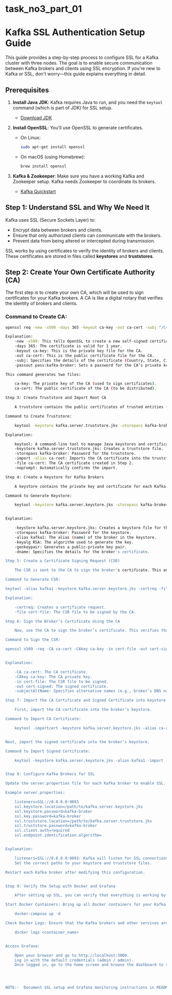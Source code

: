 # task_no3_part_01

# Kafka SSL Authentication Setup Guide


This guide provides a step-by-step process to configure SSL for a Kafka cluster with three nodes. The goal is to enable secure communication between Kafka brokers and clients using SSL encryption. If you're new to Kafka or SSL, don't worry—this guide explains everything in detail.

## Prerequisites

1. **Install Java JDK**: Kafka requires Java to run, and you need the `keytool` command (which is part of JDK) for SSL setup.
   - [Download JDK](https://www.oracle.com/java/technologies/javase-jdk11-downloads.html)

2. **Install OpenSSL**: You'll use OpenSSL to generate certificates.
   - On Linux: 
     ```bash
     sudo apt-get install openssl
     ```
   - On macOS (using Homebrew): 
     ```bash
     brew install openssl
     ```

3. **Kafka & Zookeeper**: Make sure you have a working Kafka and Zookeeper setup. Kafka needs Zookeeper to coordinate its brokers.
   - [Kafka Quickstart](https://kafka.apache.org/quickstart)

## Step 1: Understand SSL and Why We Need It

Kafka uses SSL (Secure Sockets Layer) to:
- Encrypt data between brokers and clients.
- Ensure that only authorized clients can communicate with the brokers.
- Prevent data from being altered or intercepted during transmission.

SSL works by using certificates to verify the identity of brokers and clients. These certificates are stored in files called **keystores** and **truststores**.

## Step 2: Create Your Own Certificate Authority (CA)

The first step is to create your own CA, which will be used to sign certificates for your Kafka brokers. A CA is like a digital notary that verifies the identity of brokers and clients.

### Command to Create CA:
```bash
openssl req -new -x509 -days 365 -keyout ca-key -out ca-cert -subj "/C=DE/ST=NRW/L=MS/O=juplo/OU=kafka/CN=Root-CA" -passout pass:kafka-broker

Explanation:
    -new -x509: This tells OpenSSL to create a new self-signed certificate.
    -days 365: The certificate is valid for 1 year.
    -keyout ca-key: This is the private key file for the CA.
    -out ca-cert: This is the public certificate file for the CA.
    -subj: Specifies the details of the certificate (Country, State, City, Organization, etc.).
    -passout pass:kafka-broker: Sets a password for the CA’s private key.

This command generates two files:

    ca-key: The private key of the CA (used to sign certificates).
    ca-cert: The public certificate of the CA (to be distributed).

Step 3: Create Truststore and Import Root CA

    A truststore contains the public certificates of trusted entities (in this case, our CA). Kafka brokers and clients use this truststore to trust the CA that signed the certificates.

Command to Create Truststore:

    keytool -keystore kafka.server.truststore.jks -storepass kafka-broker -import -alias ca-root -file ca-cert -noprompt

Explanation:

    keytool: A command-line tool to manage Java keystores and certificates.
    -keystore kafka.server.truststore.jks: Creates a truststore file.
    -storepass kafka-broker: Password for the truststore.
    -import -alias ca-root: Imports the CA certificate into the truststore.
    -file ca-cert: The CA certificate created in Step 2.
    -noprompt: Automatically confirms the import.

Step 4: Create a Keystore for Kafka Brokers

    A keystore contains the private key and certificate for each Kafka broker. Each broker needs its own keystore with a unique certificate.

Command to Generate Keystore:

    keytool -keystore kafka.server.keystore.jks -storepass kafka-broker -alias kafka1 -validity 365 -keyalg RSA -genkeypair -keypass kafka-broker -dname "CN=kafka1,OU=kafka,O=juplo,L=MS,ST=NRW,C=DE"


Explanation:

    -keystore kafka.server.keystore.jks: Creates a keystore file for the broker.
    -storepass kafka-broker: Password for the keystore.
    -alias kafka1: The alias (name) of the broker in the keystore.
    -keyalg RSA: The algorithm used to generate the key.
    -genkeypair: Generates a public-private key pair.
    -dname: Specifies the details for the broker's certificate.

Step 5: Create a Certificate Signing Request (CSR)

    The CSR is sent to the CA to sign the broker's certificate. This ensures that the broker's identity can be verified.

Command to Generate CSR:

keytool -alias kafka1 -keystore kafka.server.keystore.jks -certreq -file cert-file -storepass kafka-broker -keypass kafka-broker

Explanation:

    -certreq: Creates a certificate request.
    -file cert-file: The CSR file to be signed by the CA.

Step 6: Sign the Broker’s Certificate Using the CA

    Now, use the CA to sign the broker’s certificate. This verifies that the broker’s identity is trusted by the CA.

Command to Sign the CSR:

openssl x509 -req -CA ca-cert -CAkey ca-key -in cert-file -out cert-signed -days 365 -CAcreateserial -passin pass:kafka-broker -extensions SAN -extfile <(printf "\n[SAN]\nsubjectAltName=DNS:kafka1,DNS:localhost")


Explanation:

    -CA ca-cert: The CA certificate.
    -CAkey ca-key: The CA private key.
    -in cert-file: The CSR file to be signed.
    -out cert-signed: The signed certificate.
    -subjectAltName: Specifies alternative names (e.g., broker’s DNS name).

Step 7: Import the CA Certificate and Signed Certificate into Keystore

    First, import the CA certificate into the broker’s keystore.

Command to Import CA Certificate:

    keytool -importcert -keystore kafka.server.keystore.jks -alias ca-root -file ca-cert -storepass kafka-broker -keypass kafka-broker -noprompt


Next, import the signed certificate into the broker’s keystore.

Command to Import Signed Certificate:

    keytool -keystore kafka.server.keystore.jks -alias kafka1 -import -file cert-signed -storepass kafka-broker -keypass kafka-broker -noprompt


Step 8: Configure Kafka Brokers for SSL

Update the server.properties file for each Kafka broker to enable SSL.

Example server.properties:

    listeners=SSL://0.0.0.0:9093
    ssl.keystore.location=/path/to/kafka.server.keystore.jks
    ssl.keystore.password=kafka-broker
    ssl.key.password=kafka-broker
    ssl.truststore.location=/path/to/kafka.server.truststore.jks
    ssl.truststore.password=kafka-broker
    ssl.client.auth=required
    ssl.endpoint.identification.algorithm=


Explanation:

    listeners=SSL://0.0.0.0:9093: Kafka will listen for SSL connections on port 9093.
    Set the correct paths to your keystore and truststore files.

Restart each Kafka broker after modifying this configuration.


Step 9: Verify the Setup with Docker and Grafana

    After setting up SSL, you can verify that everything is working by checking the Docker logs and accessing Grafana.

Start Docker Containers: Bring up all Docker containers for your Kafka cluster.

    docker-compose up -d

Check Docker Logs: Ensure that the Kafka brokers and other services are up and running without        SSL-related errors. Use this command to check the logs:

    docker logs <container_name>


Access Grafana:

    Open your browser and go to http://localhost:3000.
    Log in with the default credentials (admin / admin).
    Once logged in, go to the home screen and browse the dashboard to verify that the Kafka metrics are being displayed correctly.




NOTE:-  Document SSL setup and Grafana monitoring instructions in README for Kafka cluster. If you want to check the results, go to the "Images" section where I've added screenshots for reference.
